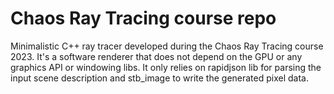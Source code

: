 # Chaos Ray Tracing course repo

Minimalistic C++ ray tracer developed during the Chaos Ray Tracing course 2023. It's a software renderer that does not depend on the GPU or any graphics API or windowing libs. It only relies on rapidjson lib for parsing the input scene description and stb_image to write the generated pixel data.
